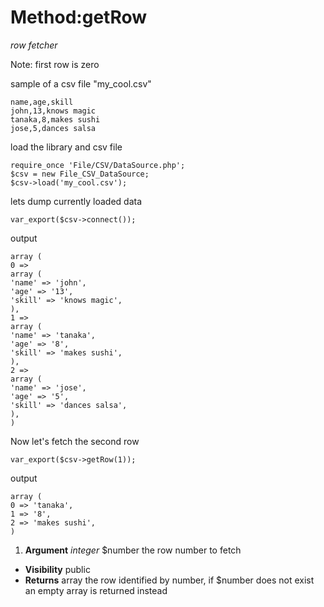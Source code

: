 # Method:getRow #

_row fetcher_

Note: first row is zero

sample of a csv file "my\_cool.csv"



```
name,age,skill
john,13,knows magic
tanaka,8,makes sushi
jose,5,dances salsa
```


load the library and csv file



```
require_once 'File/CSV/DataSource.php';
$csv = new File_CSV_DataSource;
$csv->load('my_cool.csv');
```


lets dump currently loaded data


```
var_export($csv->connect());
```


output



```
array (
0 =>
array (
'name' => 'john',
'age' => '13',
'skill' => 'knows magic',
),
1 =>
array (
'name' => 'tanaka',
'age' => '8',
'skill' => 'makes sushi',
),
2 =>
array (
'name' => 'jose',
'age' => '5',
'skill' => 'dances salsa',
),
)
```


Now let's fetch the second row



```
var_export($csv->getRow(1));
```


output



```
array (
0 => 'tanaka',
1 => '8',
2 => 'makes sushi',
)
```


  1. **Argument** _integer_  $number the row number to fetch

  * **Visibility**  public
  * **Returns** array the row identified by number, if $number does
not exist an empty array is returned instead
